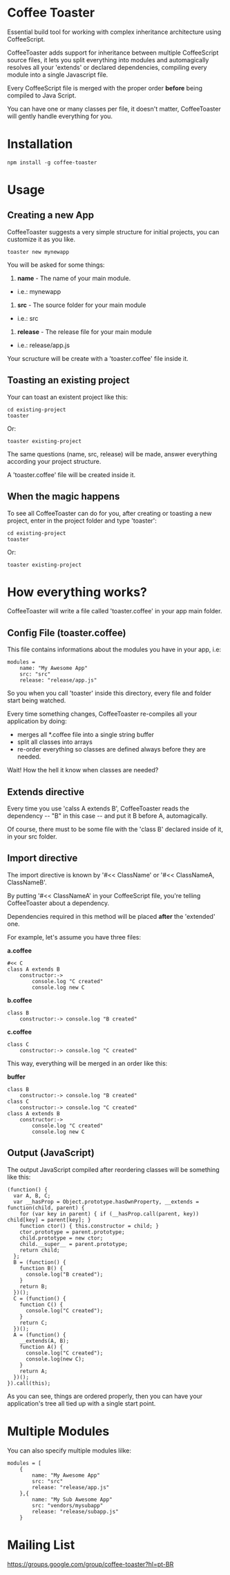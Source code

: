 # Coffee Toaster

Essential build tool for working with complex inheritance architecture using CoffeeScript.

CoffeeToaster adds support for inheritance between multiple CoffeeScript source files, it lets you split everything into modules and automagically resolves all your 'extends' or declared dependencies, compiling every module into a single Javascript file.

Every CoffeeScript file is merged with the proper order **before** being compiled to Java Script.

You can have one or many classes per file, it doesn't matter, CoffeeToaster will gently handle everything for you.

# Installation

	npm install -g coffee-toaster

# Usage

## Creating a new App

CoffeeToaster suggests a very simple structure for initial projects, you can customize it as you like.

	toaster new mynewapp

You will be asked for some things:

1. **name** - The name of your main module.
  * i.e.: mynewapp
1. **src** - The source folder for your main module
  * i.e.: src
1. **release** - The release file for your main module
  * i.e.: release/app.js

Your scructure will be create with a 'toaster.coffee' file inside it.

## Toasting an existing project

Your can toast an existent project like this:

	cd existing-project
	toaster

Or:

	toaster existing-project

The same questions (name, src, release) will be made, answer everything according your project structure.

A 'toaster.coffee' file will be created inside it.

## When the magic happens

To see all CoffeeToaster can do for you, after creating or toasting a new project, enter in the project folder and type 'toaster':

	cd existing-project
	toaster

Or:

	toaster existing-project

# How everything works?

CoffeeToaster will write a file called 'toaster.coffee' in your app main folder.

## Config File (toaster.coffee)

This file contains informations about the modules you have in your app, i.e:

	modules = 
		name: "My Awesome App"
		src: "src"
		release: "release/app.js"

So you when you call 'toaster' inside this directory, every file and folder start being watched.

Every time something changes, CoffeeToaster re-compiles all your application by doing:

 * merges all *.coffee file into a single string buffer
 * split all classes into arrays
 * re-order everything so classes are defined always before they are needed.

Wait! How the hell it know when classes are needed?

## Extends directive

Every time you use 'calss A extends B', CoffeeToaster reads the dependency -- "B" in this case -- and put it B before A, automagically.

Of course, there must to be some file with the 'class B' declared inside of it, in your src folder.

## Import directive

The import directive is known by '#<< ClassName' or '#<< ClassNameA, ClassNameB'.

By putting '#<< ClassNameA' in your CoffeeScript file, you're telling CoffeeToaster about a dependency.

Dependencies required in this method will be placed **after** the 'extended' one.

For example, let's assume you have three files:

**a.coffee**

	#<< C
	class A extends B
		constructor:->
			console.log "C created"
			console.log new C

**b.coffee**

	class B
		constructor:-> console.log "B created"

**c.coffee**

	class C
		constructor:-> console.log "C created"

This way, everything will be merged in an order like this:

**buffer**

	class B
		constructor:-> console.log "B created"
	class C
		constructor:-> console.log "C created"
	class A extends B
		constructor:->
			console.log "C created"
			console.log new C

## Output (JavaScript)

The output JavaScript compiled after reordering classes will be something like this:

	(function() {
	  var A, B, C;
	  var __hasProp = Object.prototype.hasOwnProperty, __extends = function(child, parent) {
	    for (var key in parent) { if (__hasProp.call(parent, key)) child[key] = parent[key]; }
	    function ctor() { this.constructor = child; }
	    ctor.prototype = parent.prototype;
	    child.prototype = new ctor;
	    child.__super__ = parent.prototype;
	    return child;
	  };
	  B = (function() {
	    function B() {
	      console.log("B created");
	    }
	    return B;
	  })();
	  C = (function() {
	    function C() {
	      console.log("C created");
	    }
	    return C;
	  })();
	  A = (function() {
	    __extends(A, B);
	    function A() {
	      console.log("C created");
	      console.log(new C);
	    }
	    return A;
	  })();
	}).call(this);


As you can see, things are ordered properly, then you can have your application's tree all tied up with a single start point.

# Multiple Modules

You can also specify multiple modules lilke:

	modules = [
		{
			name: "My Awesome App"
			src: "src"
			release: "release/app.js"
		},{
			name: "My Sub Awesome App"
			src: "vendors/mysubapp"
			release: "release/subapp.js"
		}

# Mailing List
https://groups.google.com/group/coffee-toaster?hl=pt-BR